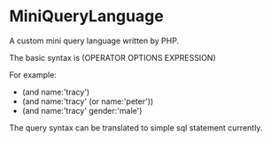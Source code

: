 # MiniQueryLanguage

A custom mini query language written by PHP.

The basic syntax is (OPERATOR OPTIONS EXPRESSION)

For example:
- (and name:'tracy')
- (and name:'tracy' (or name:'peter'))
- (and name:'tracy' gender:'male')

The query syntax can be translated to simple sql statement currently.
